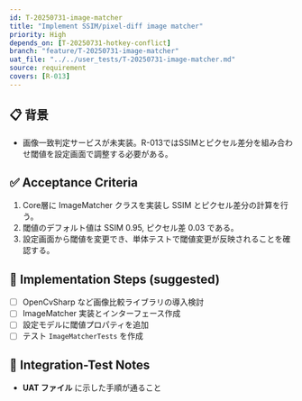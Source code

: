```yaml
---
id: T-20250731-image-matcher
title: "Implement SSIM/pixel-diff image matcher"
priority: High
depends_on: [T-20250731-hotkey-conflict]
branch: "feature/T-20250731-image-matcher"
uat_file: "../../user_tests/T-20250731-image-matcher.md"
source: requirement
covers: [R-013]
---
```


## 📋 背景
- 画像一致判定サービスが未実装。R-013ではSSIMとピクセル差分を組み合わせ閾値を設定画面で調整する必要がある。

## ✅ Acceptance Criteria
1. Core層に ImageMatcher クラスを実装し SSIM とピクセル差分の計算を行う。
2. 閾値のデフォルト値は SSIM 0.95, ピクセル差 0.03 である。
3. 設定画面から閾値を変更でき、単体テストで閾値変更が反映されることを確認する。

## 🔧 Implementation Steps (suggested)
- [ ] OpenCvSharp など画像比較ライブラリの導入検討
- [ ] ImageMatcher 実装とインターフェース作成
- [ ] 設定モデルに閾値プロパティを追加
- [ ] テスト `ImageMatcherTests` を作成

## 🧪 Integration-Test Notes
- **UAT ファイル** に示した手順が通ること
